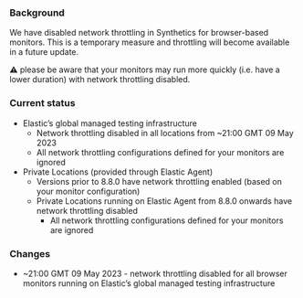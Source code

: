 ### Background

We have disabled network throttling in Synthetics for browser-based monitors. This is a temporary measure and throttling will become available in a future update.

⚠️ please be aware that your monitors may run more quickly (i.e. have a lower duration) with network throttling disabled.


### Current status

* Elastic’s global managed testing infrastructure
  * Network throttling disabled in all locations from ~21:00 GMT 09 May 2023
  * All network throttling configurations defined for your monitors are ignored
* Private Locations (provided through Elastic Agent)
  * Versions prior to 8.8.0 have network throttling enabled (based on your monitor configuration)
  * Private Locations running on Elastic Agent from 8.8.0 onwards have network throttling disabled
    * All network throttling configurations defined for your monitors are ignored


### Changes

* ~21:00 GMT 09 May 2023 - network throttling disabled for all browser monitors running on Elastic’s global managed testing infrastructure


